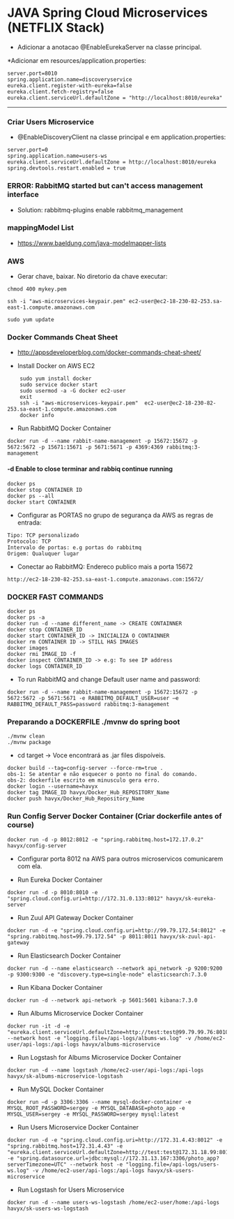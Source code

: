# JAVA Spring Cloud Microservices (NETFLIX Stack)

* Adicionar a anotacao @EnableEurekaServer na classe principal.  
  
*Adicionar em resources/application.properties:
```
server.port=8010
spring.application.name=discoveryservice
eureka.client.register-with-eureka=false
eureka.client.fetch-registry=false
eureka.client.serviceUrl.defaultZone = "http://localhost:8010/eureka"
```  
--------------
### Criar Users Microservice  

* @EnableDiscoveryClient na classe principal e em application.properties:  
```
server.port=0
spring.application.name=users-ws
eureka.client.serviceUrl.defaultZone = http://localhost:8010/eureka
spring.devtools.restart.enabled = true
```  
  
### ERROR: RabbitMQ started but can't access management interface
* Solution: rabbitmq-plugins enable rabbitmq_management  
  
### mappingModel List<UserDto>
* https://www.baeldung.com/java-modelmapper-lists  
  
### AWS 
  
* Gerar chave, baixar. No diretorio da chave executar:  
```
chmod 400 mykey.pem
  
ssh -i "aws-microservices-keypair.pem" ec2-user@ec2-18-230-82-253.sa-east-1.compute.amazonaws.com
  
sudo yum update
```
  
### Docker Commands Cheat Sheet

* http://appsdeveloperblog.com/docker-commands-cheat-sheet/

  
* Install Docker on AWS EC2
```
    sudo yum install docker  
    sudo service docker start  
    sudo usermod -a -G docker ec2-user  
    exit  
    ssh -i "aws-microservices-keypair.pem"  ec2-user@ec2-18-230-82-253.sa-east-1.compute.amazonaws.com  
    docker info
```
  
* Run RabbitMQ Docker Container
```  
docker run -d --name rabbit-name-management -p 15672:15672 -p 5672:5672 -p 15671:15671 -p 5671:5671 -p 4369:4369 rabbitmq:3-management
```
#### -d Enable to close terminar and rabbiq continue running
```
docker ps
docker stop CONTAINER ID
docker ps --all
docker start CONTAINER
```
  
* Configurar as PORTAS no grupo de segurança da AWS as regras de entrada:
```
Tipo: TCP personalizado
Protocolo: TCP
Intervalo de portas: e.g portas do rabbitmq
Origem: Qualuquer lugar 
```
  
* Conectar ao RabbitMQ: Endereco publico mais a porta 15672
```
http://ec2-18-230-82-253.sa-east-1.compute.amazonaws.com:15672/
```
  
### DOCKER FAST COMMANDS  
```
docker ps
docker ps -a
docker run -d --name different_name -> CREATE CONTAINNER
docker stop CONTAINER_ID
docker start CONTAINER_ID -> INICIALIZA O CONTAINNER
docker rm CONTAINER ID -> STILL HAS IMAGES
docker images
docker rmi IMAGE_ID -f
docker inspect CONTAINER_ID -> e.g: To see IP address  
docker logs CONTAINER_ID
```
  
* To run RabbitMQ and change Default user name and password:
  
```
docker run -d --name rabbit-name-management -p 15672:15672 -p 5672:5672 -p 5671:5671 -e RABBITMQ_DEFAULT_USER=user –e RABBITMQ_DEFAULT_PASS=password rabbitmq:3-management
```
  
### Preparando a DOCKERFILE  ./mvnw do spring boot  
```
./mvnw clean
./mvnw package
```
* cd target -> Voce encontrará as .jar files dispoíveis.
  
```
docker build --tag=config-server --force-rm=true . 
obs-1: Se atentar e não esquecer o ponto no final do comando.
obs-2: dockerfile escrito em minusculo gera erro.
docker login --username=havyx
docker tag IMAGE_ID havyx/Docker_Hub_REPOSITORY_Name
docker push havyx/Docker_Hub_Repository_Name
```  
    
### Run Config Server Docker Container (Criar dockerfile antes of course)  
  
```  
docker run -d -p 8012:8012 -e "spring.rabbitmq.host=172.17.0.2" havyx/config-server
```

* Configurar porta 8012 na AWS para outros microservicos comunicarem com ela.

* Run Eureka Docker Container
```
docker run -d -p 8010:8010 -e "spring.cloud.config.uri=http://172.31.0.133:8012" havyx/sk-eureka-server
```

* Run Zuul API Gateway Docker Container
```
docker run -d -e "spring.cloud.config.uri=http://99.79.172.54:8012" -e "spring.rabbitmq.host=99.79.172.54" -p 8011:8011 havyx/sk-zuul-api-gateway
```

* Run Elasticsearch Docker Container
```
docker run -d --name elasticsearch --network api_network -p 9200:9200 -p 9300:9300 -e "discovery.type=single-node" elasticsearch:7.3.0
```

* Run Kibana Docker Container
```
docker run -d --network api-network -p 5601:5601 kibana:7.3.0
```

* Run Albums Microservice Docker Container

```
docker run -it -d -e "eureka.client.serviceUrl.defaultZone=http://test:test@99.79.99.76:8010/eureka" --network host -e "logging.file=/api-logs/albums-ws.log" -v /home/ec2-user/api-logs:/api-logs havyx/albums-microservice
```

* Run Logstash for Albums Microservice Docker Container
```
docker run -d --name logstash /home/ec2-user/api-logs:/api-logs havyx/sk-albums-microservice-logstash
```

* Run MySQL Docker Container
```
docker run –d -p 3306:3306 --name mysql-docker-container -e MYSQL_ROOT_PASSWORD=sergey -e MYSQL_DATABASE=photo_app -e MYSQL_USER=sergey -e MYSQL_PASSWORD=sergey mysql:latest
```

* Run Users Microservice Docker Container
```
docker run -d -e "spring.cloud.config.uri=http://172.31.4.43:8012" -e "spring.rabbitmq.host=172.31.4.43" -e "eureka.client.serviceUrl.defaultZone=http://test:test@172.31.18.99:8010/eureka" -e "spring.datasource.url=jdbc:mysql://172.31.13.167:3306/photo_app?serverTimezone=UTC" --network host -e "logging.file=/api-logs/users-ws.log" -v /home/ec2-user/api-logs:/api-logs havyx/sk-users-microservice
```

* Run Logstash for Users Microservice
```
docker run -d --name users-ws-logstash /home/ec2-user/home:/api-logs havyx/sk-users-ws-logstash
```